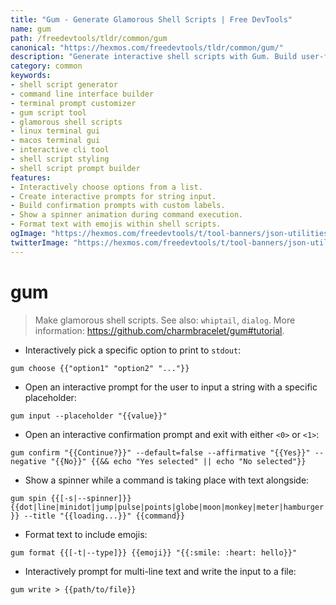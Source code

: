 ```yaml
---
title: "Gum - Generate Glamorous Shell Scripts | Free DevTools"
name: gum
path: /freedevtools/tldr/common/gum
canonical: "https://hexmos.com/freedevtools/tldr/common/gum/"
description: "Generate interactive shell scripts with Gum. Build user-friendly command-line interfaces and customize terminal prompts. Free online tool, no registration required."
category: common
keywords:
- shell script generator
- command line interface builder
- terminal prompt customizer
- gum script tool
- glamorous shell scripts
- linux terminal gui
- macos terminal gui
- interactive cli tool
- shell script styling
- shell script prompt builder
features:
- Interactively choose options from a list.
- Create interactive prompts for string input.
- Build confirmation prompts with custom labels.
- Show a spinner animation during command execution.
- Format text with emojis within shell scripts.
ogImage: "https://hexmos.com/freedevtools/t/tool-banners/json-utilities-banner.png"
twitterImage: "https://hexmos.com/freedevtools/t/tool-banners/json-utilities-banner.png"
---
```


# gum

> Make glamorous shell scripts.
> See also: `whiptail`, `dialog`.
> More information: <https://github.com/charmbracelet/gum#tutorial>.

- Interactively pick a specific option to print to `stdout`:

`gum choose {{"option1" "option2" "..."}}`

- Open an interactive prompt for the user to input a string with a specific placeholder:

`gum input --placeholder "{{value}}"`

- Open an interactive confirmation prompt and exit with either `<0>` or `<1>`:

`gum confirm "{{Continue?}}" --default=false --affirmative "{{Yes}}" --negative "{{No}}" {{&& echo "Yes selected" || echo "No selected"}}`

- Show a spinner while a command is taking place with text alongside:

`gum spin {{[-s|--spinner]}} {{dot|line|minidot|jump|pulse|points|globe|moon|monkey|meter|hamburger}} --title "{{loading...}}" {{command}}`

- Format text to include emojis:

`gum format {{[-t|--type]}} {{emoji}} "{{:smile: :heart: hello}}"`

- Interactively prompt for multi-line text and write the input to a file:

`gum write > {{path/to/file}}`
